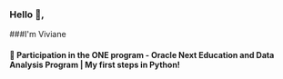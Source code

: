 ### Hello 👋,
###I'm Viviane
#### 🌱 Participation in the ONE program - Oracle Next Education and Data Analysis Program | My first steps in Python!



